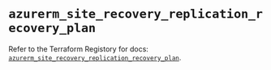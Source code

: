 # `azurerm_site_recovery_replication_recovery_plan`

Refer to the Terraform Registory for docs: [`azurerm_site_recovery_replication_recovery_plan`](https://www.terraform.io/docs/providers/azurerm/r/site_recovery_replication_recovery_plan).

